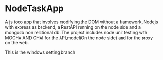 # NodeTaskApp
A js todo app that involves modifying the DOM without a framework, Nodejs with express as backend, a RestAPI running on the node side and a mongodb non relational db. The project includes node unit testing with MOCHA AND CHAI for the API,model(On the node side) and for the proxy on the web.


This is the windows setting branch